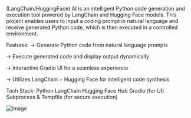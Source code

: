 (LangChain/HuggingFace) AI is an intelligent Python code generation and execution tool powered by LangChain and Hugging Face models. This project enables users to input a coding prompt in natural language and receive generated Python code, which is then executed in a controlled environment.

Features:
-> Generate Python code from natural language prompts

-> Execute generated code and display output dynamically

-> Interactive Gradio UI for a seamless experience

-> Utilizes LangChain + Hugging Face for intelligent code synthesis

Tech Stack:
Python 
LangChain
Hugging Face Hub
Gradio (for UI)
Subprocess & Tempfile (for secure execution)




![image](https://github.com/user-attachments/assets/b86367d8-9ef1-4984-88ab-90c950b8fee6)
